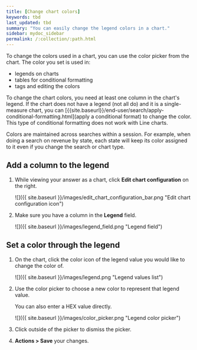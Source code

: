 ```yaml
---
title: [Change chart colors]
keywords: tbd
last_updated: tbd
summary: "You can easily change the legend colors in a chart."
sidebar: mydoc_sidebar
permalink: /:collection/:path.html
---
```

To change the colors used in a chart, you can use the color picker from the chart. The color you set is used in:

* legends on charts
* tables for conditional formatting
* tags and editing the colors

To change the chart colors, you need at least one column in the chart's legend.
If the chart does not have a legend (not all do) and it is a single-measure
chart, you can [{{site.baseurl}}/end-user/search/apply-conditional-formatting.html](apply a conditional format) to change the color. This type of conditional formatting does not work
with Line charts.

Colors are maintained across searches within a session. For example, when doing a search on
revenue by state, each state will keep its color assigned to it even if you change the search or
chart type.

## Add a column to the legend

1. While viewing your answer as a chart, click **Edit chart configuration** on the right.

     ![]({{ site.baseurl }}/images/edit_chart_configuration_bar.png "Edit chart configuration icon")

2. Make sure you have a column in the **Legend** field.

     ![]({{ site.baseurl }}/images/legend_field.png "Legend field")

## Set a color through the legend

1. On the chart, click the color icon of the legend value you would like to change the color of.

     ![]({{ site.baseurl }}/images/legend.png "Legend values list")

2. Use the color picker to choose a new color to represent that legend value.

   You can also enter a HEX value directly.

     ![]({{ site.baseurl }}/images/color_picker.png "Legend color picker")

3. Click outside of the picker to dismiss the picker.

4. **Actions > Save** your changes.
